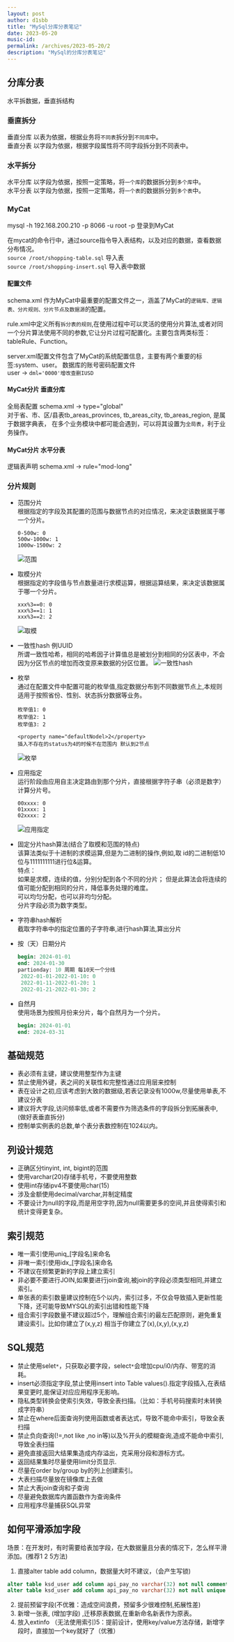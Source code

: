 ```yaml
---
layout: post
author: d1sbb
title: "MySql分库分表笔记"
date: 2023-05-20
music-id: 
permalink: /archives/2023-05-20/2
description: "MySql的分库分表笔记"
---
```


## 分库分表
水平拆数据，垂直拆结构
### 垂直拆分
垂直分库 以表为依据，根据业务将`不同表`拆分到`不同库`中。  
垂直分表 以字段为依据，根据字段属性将不同字段拆分到不同表中。
### 水平拆分
水平分库 以字段为依据，按照一定策略，将`一个库`的数据拆分到`多个库`中。  
水平分表 以字段为依据，按照一定策略，将`一个表`的数据拆分到`多个表`中。
### MyCat
mysql -h 192.168.200.210 -p 8066 -u root -p 登录到MyCat

在mycat的命令行中，通过source指令导入表结构，以及对应的数据，查看数据分布情况。  
`source /root/shopping-table.sql`  导入表  
`source /root/shopping-insert.sql`  导入表中数据
#### 配置文件
schema.xml 作为MyCat中最重要的配置文件之一，涵盖了MyCat的`逻辑库、逻辑表、分片规则、分片节点及数据源`的配置。

rule.xml中定义所有`拆分表的规则`,在使用过程中可以灵活的使用分片算法,或者对同一个分片算法使用不同的参数,它让分片过程可配置化。主要包含两类标签：tableRule、Function。

server.xml配置文件包含了MyCat的系统配置信息，主要有两个重要的标签:system、user。 数据库的账号密码配置文件  
user -> `dml='0000'增改查删IUSD`

#### MyCat分片 垂直分库
全局表配置 schema.xml -> type="global"  
对于省、市、区/县表tb_areas_provinces, tb_areas_city, tb_areas_region, 是属于数据字典表，
在多个业务模块中都可能会遇到，可以将其设置为`全局表`，利于业务操作。

#### MyCat分片 水平分表
逻辑表声明 schema.xml -> rule="mod-long"

### 分片规则
- 范围分片  
  根据指定的字段及其配置的范围与数据节点的对应情况，来决定该数据属于哪一个分片。
  ```
  0-500w: 0
  500w-1000w: 1
  1000w-1500w: 2
  ```
  ![范围](https://aroucc.oss-cn-hangzhou.aliyuncs.com/images/fkfb/%E8%8C%83%E5%9B%B4.png)
- 取模分片  
  根据指定的字段值与节点数量进行求模运算，根据运算结果，来决定该数据属于哪一个分片。
  ```
  xxx%3==0: 0
  xxx%3==1: 1
  xxx%3==2: 2
  ```
  ![取模](https://aroucc.oss-cn-hangzhou.aliyuncs.com/images/fkfb/%E5%8F%96%E6%A8%A1.png)
- 一致性hash 例UUID  
  所谓一致性哈希，相同的哈希因子计算值总是被划分到相同的分区表中，不会因为分区节点的增加而改变原来数据的分区位置。
  ![一致性hash](https://aroucc.oss-cn-hangzhou.aliyuncs.com/images/fkfb/%E4%B8%80%E8%87%B4%E6%80%A7hash.png)
- 枚举  
  通过在配置文件中配置可能的枚举值,指定数据分布到不同数据节点上,本规则适用于按照省份、性别、状态拆分数据等业务。
   ```
   枚举值1: 0  
   枚举值2: 1  
   枚举值3: 2

  <property name="defaultNodel>2</property>
  插入不存在的status为4的时候不在范围内 默认到2节点
   ```
  ![枚举](https://aroucc.oss-cn-hangzhou.aliyuncs.com/images/fkfb/%E6%9E%9A%E4%B8%BE.png)
- 应用指定  
  运行阶段由应用自主决定路由到那个分片，直接根据字符子串（必须是数字）计算分片号。
  ```
  00xxxx: 0  
  01xxxx: 1  
  02xxxx: 2  
  ```
  ![应用指定](https://aroucc.oss-cn-hangzhou.aliyuncs.com/images/fkfb/%E5%BA%94%E7%94%A8%E6%8C%87%E5%AE%9A.png)

- 固定分片hash算法(结合了取模和范围的特点)  
  该算法类似于十进制的求模运算,但是为二进制的操作,例如,取 id的二进制低10位与1111111111进行位&运算。  
  特点：  
  如果是求模，连续的值，分别分配到各个不同的分片； 但是此算法会将连续的值可能分配到相同的分片，降低事务处理的难度。  
  可以均匀分配，也可以非均匀分配。  
  分片字段必须为数字类型。
- 字符串hash解析  
  截取字符串中的指定位置的子字符串,进行hash算法,算出分片
- 按（天）日期分片
  ```sql
  begin: 2024-01-01 
  end: 2024-01-30
  partionday: 10 周期 每10天一个分线
   2022-01-01-2022-01-10: 0
   2022-01-11-2022-01-20: 1
   2022-01-21-2022-01-30: 2
   ```
- 自然月  
  使用场景为按照月份来分片，每个自然月为一个分片。
  ```sql
  begin: 2024-01-01
  end: 2024-03-31
  ```

## 基础规范
- 表必须有主键，建议使用整型作为主键   
- 禁止使用外键，表之间的关联性和完整性通过应用层来控制  
- 表在设计之初,应该考虑到大致的数据级,若表记录没有1000w,尽量使用单表,不建议分表  
- 建议将大字段,访问频率低,或者不需要作为筛选条件的字段拆分到拓展表中, (做好表垂直拆分)  
- 控制单实例表的总数,单个表分表数控制在1024以内。  

## 列设计规范
- 正确区分tinyint, int, bigint的范围  
- 使用varchar(20)存储手机号，不要使用整数  
- 使用int存储ipv4不要使用char(15)  
- 涉及金额使用decimal/varchar,并制定精度  
- 不要设计为null的字段,而是用空字符,因为null需要更多的空间,并且使得索引和统计变得更复杂。  

## 索引规范
- 唯一索引使用uniq_[字段名]来命名  
- 非唯一索引使用idx_[字段名]来命名  
- 不建议在频繁更新的字段上建立索引  
- 非必要不要进行JOIN,如果要进行join查询,被join的字段必须类型相同,并建立索引。  
- 单张表的索引数量建议控制在5个以内，索引过多，不仅会导致插入更新性能下降，还可能导致MYSQL的索引出错和性能下降  
- 组合索引字段数量不建议超过5个，理解组合索引的最左匹配原则，避免重复建设索引。比如你建立了(x,y,z) 相当于你建立了(x),(x,y),(x,y,z)  

## SQL规范
- 禁止使用selet`*`，只获取必要字段，select`*`会增加cpu/i0/内存、带宽的消耗。  
- insert必须指定字段,禁止使用insert into Table values().指定字段插入,在表结果变更时,能保证对应应用程序无影响。  
- 隐私类型转换会使索引失效，导致全表扫描。（比如：手机号码搜索时未转换成字符串）  
- 禁止在where后面查询列使用函数或者表达式，导致不能命中索引，导致全表扫描  
- 禁止负向查询(!=,not like ,no in等)以及%开头的模糊查询,造成不能命中索引,导致全表扫描  
- 避免直接返回大结果集造成内存溢出，克采用分段和游标方式。  
- 返回结果集时尽量使用limit分页显示.  
- 尽量在order by/group by的列上创建索引。  
- 大表扫描尽量放在镜像库上去做  
- 禁止大表join查询和子查询  
- 尽量避免数据库内置函数作为查询条件  
- 应用程序尽量捕获SQL异常  

## 如何平滑添加字段
场景：在开发时，有时需要给表加字段，在大数据量且分表的情况下，怎么样平滑添加。(推荐1 2 5方法)
1. 直接alter table add column，数据量大时不建议，（会产生写锁)
```sql
alter table ksd_user add column api_pay_no varchar(32) not null comment '用户扩展订单号'
alter table ksd_user add column api_pay_no varchar(32) not null unique comment '用户扩展订单号'
```
2. 提前预留字段(不优雅：造成空间浪费，预留多少很难控制,拓展性差)
3. 新增一张表, (增加字段) ,迁移原表数据,在重新命名新表作为原表。
4. 放入extinfo （无法使用索引)5：提前设计，使用key/value方法存储，新增字段时，直接加一个key就好了（优雅）